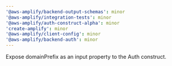 ```yaml
---
'@aws-amplify/backend-output-schemas': minor
'@aws-amplify/integration-tests': minor
'@aws-amplify/auth-construct-alpha': minor
'create-amplify': minor
'@aws-amplify/client-config': minor
'@aws-amplify/backend-auth': minor
---
```


Expose domainPrefix as an input property to the Auth construct.
